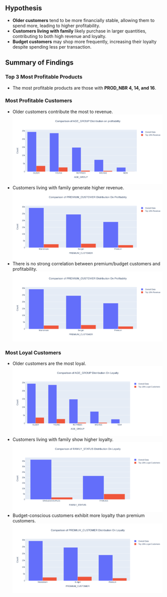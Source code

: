 ## **Hypothesis**  
- **Older customers** tend to be more financially stable, allowing them to spend more, leading to higher profitability.  
- **Customers living with family** likely purchase in larger quantities, contributing to both high revenue and loyalty.  
- **Budget customers** may shop more frequently, increasing their loyalty despite spending less per transaction.
  
## Summary of Findings  

### **Top 3 Most Profitable Products**  
- The most profitable products are those with **PROD_NBR 4, 14, and 16**.  

### **Most Profitable Customers**  
- Older customers contribute the most to revenue.
  ![](https://github.com/d-sutariya/assignment_tasks/blob/master/images/AGE_GROUP%20VS%20PROFITABILITY.png)
- Customers living with family generate higher revenue.
  ![](https://github.com/d-sutariya/assignment_tasks/blob/master/images/CUSTOMER_TYPE%20VS%20PROFITABILITY.png)
- There is no strong correlation between premium/budget customers and profitability.
  ![](https://github.com/d-sutariya/assignment_tasks/blob/master/images/CUSTOMER_TYPE%20VS%20PROFITABILITY.png) 

### **Most Loyal Customers**  
- Older customers are the most loyal.
  ![](https://github.com/d-sutariya/assignment_tasks/blob/master/images/AGE_GROUP%20VS%20LOYALITY.png)
- Customers living with family show higher loyalty.
![](https://github.com/d-sutariya/assignment_tasks/blob/master/images/FAMILY_STATUS%20VS%20LOYALITY.png)
- Budget-conscious customers exhibit more loyalty than premium customers.
  ![](https://github.com/d-sutariya/assignment_tasks/blob/master/images/CUSTOMER_TYPE%20VS%20LOYALITY.png)  

 
